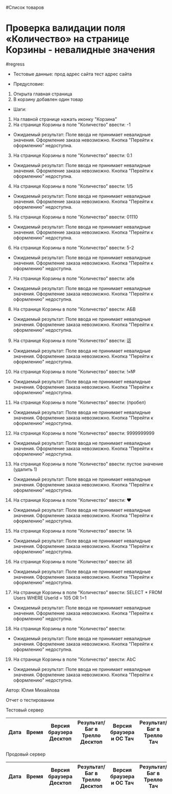 #Список товаров
# Проверка валидации  поля «Количество» на странице Корзины - невалидные значения
#regress 

* Тестовые данные: прод  адрес сайта тест адрес сайта
  
* Предусловие:
1. Открыта главная страница 
2. В корзину добавлен один товар

* Шаги:
1. На главной странице нажать иконку "Корзина"
2. На странице Корзины в поле "Количество" ввести:  -1 
* Ожидаемый результат:
  Поле ввода не принимает невалидные значения. Оформление заказа невозможно. Кнопка "Перейти к оформлению" недоступна.
3. На странице Корзины в поле "Количество" ввести:  0.1
* Ожидаемый результат:
  Поле ввода не принимает невалидные значения. Оформление заказа невозможно. Кнопка "Перейти к оформлению" недоступна.
4. На странице Корзины в поле "Количество" ввести: 1/5
* Ожидаемый результат:
  Поле ввода не принимает невалидные значения. Оформление заказа невозможно. Кнопка "Перейти к оформлению" недоступна.
5. На странице Корзины в поле "Количество" ввести: 01110
* Ожидаемый результат:
  Поле ввода не принимает невалидные значения. Оформление заказа невозможно. Кнопка "Перейти к оформлению" недоступна.
6. На странице Корзины в поле "Количество" ввести: 5-2
* Ожидаемый результат:
  Поле ввода не принимает невалидные значения. Оформление заказа невозможно. Кнопка "Перейти к оформлению" недоступна.
7. На странице Корзины в поле "Количество" ввести: абв
* Ожидаемый результат:
  Поле ввода не принимает невалидные значения. Оформление заказа невозможно. Кнопка "Перейти к оформлению" недоступна.
8. На странице Корзины в поле "Количество" ввести: АБВ
* Ожидаемый результат:
  Поле ввода не принимает невалидные значения. Оформление заказа невозможно. Кнопка "Перейти к оформлению" недоступна.
9. На странице Корзины в поле "Количество" ввести: 這
* Ожидаемый результат:
  Поле ввода не принимает невалидные значения. Оформление заказа невозможно. Кнопка "Перейти к оформлению" недоступна.
10. На странице Корзины в поле "Количество" ввести: !»№
* Ожидаемый результат:
  Поле ввода не принимает невалидные значения. Оформление заказа невозможно. Кнопка "Перейти к оформлению" недоступна.
11. На странице Корзины в поле "Количество" ввести:  (пробел)
* Ожидаемый результат:
  Поле ввода не принимает невалидные значения. Оформление заказа невозможно. Кнопка "Перейти к оформлению" недоступна.
12. На странице Корзины в поле "Количество" ввести: 9999999999
* Ожидаемый результат:
  Поле ввода не принимает невалидные значения. Оформление заказа невозможно. Кнопка "Перейти к оформлению" недоступна.
13. На странице Корзины в поле "Количество" ввести: пустое значение (удалить 1)
* Ожидаемый результат:
  Поле ввода не принимает невалидные значения. Оформление заказа невозможно. Кнопка "Перейти к оформлению" недоступна.
14. На странице Корзины в поле "Количество" ввести: ♥ 
* Ожидаемый результат:
  Поле ввода не принимает невалидные значения. Оформление заказа невозможно. Кнопка "Перейти к оформлению" недоступна.
15. На странице Корзины в поле "Количество" ввести: 1A
* Ожидаемый результат:
  Поле ввода не принимает невалидные значения. Оформление заказа невозможно. Кнопка "Перейти к оформлению" недоступна.
16. На странице Корзины в поле "Количество" ввести: äß
* Ожидаемый результат:
  Поле ввода не принимает невалидные значения. Оформление заказа невозможно. Кнопка "Перейти к оформлению" недоступна.
17. На странице Корзины в поле "Количество" ввести: SELECT * FROM Users WHERE UserId = 105 OR 1=1
* Ожидаемый результат:
  Поле ввода не принимает невалидные значения. Оформление заказа невозможно. Кнопка "Перейти к оформлению" недоступна.
18. На странице Корзины в поле "Количество" ввести: <script>alert(“text”);</script>
* Ожидаемый результат:
  Поле ввода не принимает невалидные значения. Оформление заказа невозможно. Кнопка "Перейти к оформлению" недоступна. 
19. На странице Корзины в поле "Количество" ввести: AbC
* Ожидаемый результат:
  Поле ввода не принимает невалидные значения. Оформление заказа невозможно. Кнопка "Перейти к оформлению" недоступна.   
    
  
Автор: Юлия Михайлова

Отчет о тестировании

Тестовый сервер

| Дата       | Время | Версия браузера Десктоп              | Результат/Баг в Трелло Десктоп | Версия браузера и ОС Тач         | Результат/Баг в Трелло Тач | Дата релиза | QA      |
| ---------- | ----- | ------------------------------------ | ------------------------------ | -------------------------------- | -------------------------- | ----------- | ------- |


Продовый сервер

| Дата       | Время | Версия браузера Десктоп              | Результат/Баг в Трелло Десктоп | Версия браузера и ОС Тач         | Результат/Баг в Трелло Тач         | Дата релиза | QA      |
| ---------- | ----- | ------------------------------------ | ------------------------------ | -------------------------------- | ---------------------------------- | ----------- | ------- |

